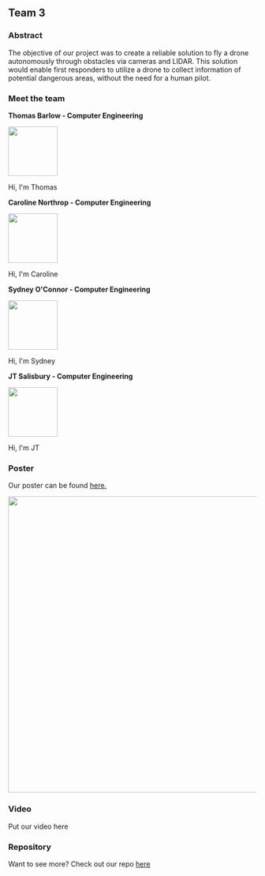 ## Team 3

### Abstract 

The objective of our project was to create a reliable solution to fly a drone autonomously through obstacles via cameras and LIDAR. This solution would enable first responders to utilize a drone to collect information of potential dangerous areas, without the need for a human pilot.  

### Meet the team

 **Thomas Barlow - Computer Engineering**

  <img src="https://user-images.githubusercontent.com/50886022/111222331-1355e000-85b2-11eb-88e2-59599b0a0ac7.png" width="100" height="100"> 
  
  Hi, I'm Thomas 
  
 
  **Caroline Northrop - Computer Engineering**
  
  <img src="https://user-images.githubusercontent.com/50886022/111222377-24065600-85b2-11eb-9042-4d4e0c132b67.png" width="100" height="100">
  
  Hi, I'm Caroline 
  
  **Sydney O'Connor - Computer Engineering** 
  
  <img src="https://user-images.githubusercontent.com/50886022/111222434-341e3580-85b2-11eb-9176-52f7959fc14f.png" width="100" height="100"> 
  
  Hi, I'm Sydney 
  
  
  **JT Salisbury - Computer Engineering**
  
  <img src="https://user-images.githubusercontent.com/50886022/111222453-3da79d80-85b2-11eb-8ea4-5a14caae3621.png" width="100" height="100">
  
  Hi, I'm JT


### Poster 

Our poster can be found <a href="https://user-images.githubusercontent.com/50886022/112033619-fb331300-8b13-11eb-916b-c0b594ec64ec.png" target="_blank">here.</a>

<img src="https://user-images.githubusercontent.com/50886022/112033619-fb331300-8b13-11eb-916b-c0b594ec64ec.png" width="1200" height="600">

### Video 

Put our video here 

### Repository

Want to see more? Check out our repo [here](https://github.com/jtsalisbury/ipaq)
